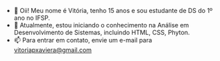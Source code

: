- 👋 Oii! Meu nome é Vitória, tenho 15 anos e sou estudante de DS do 1º ano no IFSP.
- 🌱 Atualmente, estou iniciando o conhecimento na Análise em Desenvolvimento de Sistemas, incluindo HTML, CSS, Phyton.
- 📫 Para entrar em contato, envie um e-mail para vitoriapxaviera@gmail.com
